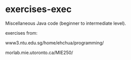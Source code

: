 # exercises-exec
Miscellaneous Java code (beginner to intermediate level).

exercises from: 

www3.ntu.edu.sg/home/ehchua/programming/

morlab.mie.utoronto.ca/MIE250/
